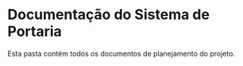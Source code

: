 # Documentação do Sistema de Portaria
Esta pasta contém todos os documentos de planejamento do projeto.
